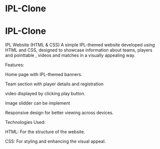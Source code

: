 # IPL-Clone

# IPL-Clone
IPL Website (HTML & CSS)
A simple IPL-themed website developed using HTML and CSS, designed to showcase information about teams, players and pointtable , videos and matches in a visually appealing way.

Features:

Home page with IPL-themed banners.

Team section with player details and registration

video displayed by clicking play button.

image slidder can be implement

Responsive design for better viewing across devices.


Technologies Used:

HTML: For the structure of the website.

CSS: For styling and enhancing the visual appeal.

